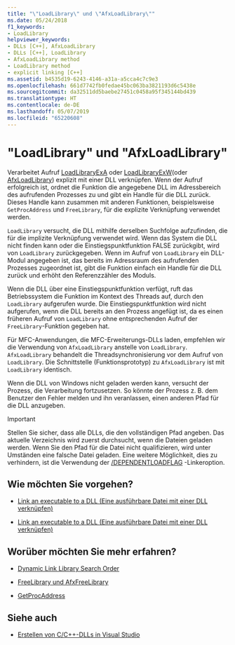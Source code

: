 ```yaml
---
title: "\"LoadLibrary\" und \"AfxLoadLibrary\""
ms.date: 05/24/2018
f1_keywords:
- LoadLibrary
helpviewer_keywords:
- DLLs [C++], AfxLoadLibrary
- DLLs [C++], LoadLibrary
- AfxLoadLibrary method
- LoadLibrary method
- explicit linking [C++]
ms.assetid: b4535d19-6243-4146-a31a-a5cca4c7c9e3
ms.openlocfilehash: 661d7742fb0fedae45bc063ba3821193d6c5438e
ms.sourcegitcommit: da32511dd5baebe27451c0458a95f345144bd439
ms.translationtype: HT
ms.contentlocale: de-DE
ms.lasthandoff: 05/07/2019
ms.locfileid: "65220608"
---
```

# <a name="loadlibrary-and-afxloadlibrary"></a>"LoadLibrary" und "AfxLoadLibrary"

Verarbeitet Aufruf [LoadLibraryExA](/windows/desktop/api/libloaderapi/nf-libloaderapi-loadlibraryexa) oder [LoadLibraryExW](/windows/desktop/api/libloaderapi/nf-libloaderapi-loadlibraryexw)(oder [AfxLoadLibrary](../mfc/reference/application-information-and-management.md#afxloadlibrary)) explizit mit einer DLL verknüpfen. Wenn der Aufruf erfolgreich ist, ordnet die Funktion die angegebene DLL im Adressbereich des aufrufenden Prozesses zu und gibt ein Handle für die DLL zurück. Dieses Handle kann zusammen mit anderen Funktionen, beispielsweise `GetProcAddress` und `FreeLibrary`, für die explizite Verknüpfung verwendet werden.

`LoadLibrary` versucht, die DLL mithilfe derselben Suchfolge aufzufinden, die für die implizite Verknüpfung verwendet wird. Wenn das System die DLL nicht finden kann oder die Einstiegspunktfunktion FALSE zurückgibt, wird von `LoadLibrary` zurückgegeben. Wenn im Aufruf von `LoadLibrary` ein DLL-Modul angegeben ist, das bereits im Adressraum des aufrufenden Prozesses zugeordnet ist, gibt die Funktion einfach ein Handle für die DLL zurück und erhöht den Referenzzähler des Moduls.

Wenn die DLL über eine Einstiegspunktfunktion verfügt, ruft das Betriebssystem die Funktion im Kontext des Threads auf, durch den `LoadLibrary` aufgerufen wurde. Die Einstiegspunktfunktion wird nicht aufgerufen, wenn die DLL bereits an den Prozess angefügt ist, da es einen früheren Aufruf von `LoadLibrary` ohne entsprechenden Aufruf der `FreeLibrary`-Funktion gegeben hat.

Für MFC-Anwendungen, die MFC-Erweiterungs-DLLs laden, empfehlen wir die Verwendung von `AfxLoadLibrary` anstelle von `LoadLibrary`. `AfxLoadLibrary` behandelt die Threadsynchronisierung vor dem Aufruf von `LoadLibrary`. Die Schnittstelle (Funktionsprototyp) zu `AfxLoadLibrary` ist mit `LoadLibrary` identisch.

Wenn die DLL von Windows nicht geladen werden kann, versucht der Prozess, die Verarbeitung fortzusetzen. So könnte der Prozess z. B. dem Benutzer den Fehler melden und ihn veranlassen, einen anderen Pfad für die DLL anzugeben.

> [!IMPORTANT]
> Stellen Sie sicher, dass alle DLLs, die den vollständigen Pfad angeben. Das aktuelle Verzeichnis wird zuerst durchsucht, wenn die Dateien geladen werden. Wenn Sie den Pfad für die Datei nicht qualifizieren, wird unter Umständen eine falsche Datei geladen. Eine weitere Möglichkeit, dies zu verhindern, ist die Verwendung der [/DEPENDENTLOADFLAG](reference/dependentloadflag.md) -Linkeroption.

## <a name="what-do-you-want-to-do"></a>Wie möchten Sie vorgehen?

- [Link an executable to a DLL (Eine ausführbare Datei mit einer DLL verknüpfen)](linking-an-executable-to-a-dll.md#linking-implicitly)

- [Link an executable to a DLL (Eine ausführbare Datei mit einer DLL verknüpfen)](linking-an-executable-to-a-dll.md#determining-which-linking-method-to-use)

## <a name="what-do-you-want-to-know-more-about"></a>Worüber möchten Sie mehr erfahren?

- [Dynamic Link Library Search Order](/windows/desktop/Dlls/dynamic-link-library-search-order)

- [FreeLibrary und AfxFreeLibrary](freelibrary-and-afxfreelibrary.md)

- [GetProcAddress](getprocaddress.md)

## <a name="see-also"></a>Siehe auch

- [Erstellen von C/C++-DLLs in Visual Studio](dlls-in-visual-cpp.md)
